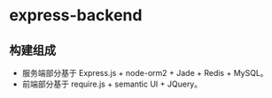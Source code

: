 # express-backend

## 构建组成
- 服务端部分基于 Express.js + node-orm2 + Jade + Redis + MySQL。
- 前端部分基于 require.js + semantic UI + JQuery。
